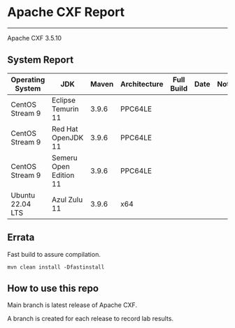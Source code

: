 # Apache CXF Report
--- 

Apache CXF 3.5.10

## System Report

| Operating System    | JDK       | Maven | Architecture | Full Build | Date  | Notes |
|---------------------|-----------|-------|--------------|------------|-------|---------|
| CentOS Stream 9         | Eclipse Temurin 11  | 3.9.6 | PPC64LE      |  |  | |
| CentOS Stream 9         | Red Hat OpenJDK 11  | 3.9.6 | PPC64LE      |  |  |  |
| CentOS Stream 9         | Semeru Open Edition 11  | 3.9.6 | PPC64LE  |  |  |  |
| Ubuntu 22.04 LTS         | Azul Zulu 11  | 3.9.6 | x64  |  |  |  |



## Errata


Fast build to assure compilation. 
```
mvn clean install -Dfastinstall
```

## How to use this repo

Main branch is latest release of Apache CXF.

A branch is created for each release to record lab results.
